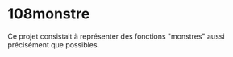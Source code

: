 # 108monstre
Ce projet consistait à représenter des fonctions "monstres" aussi précisément que possibles.
